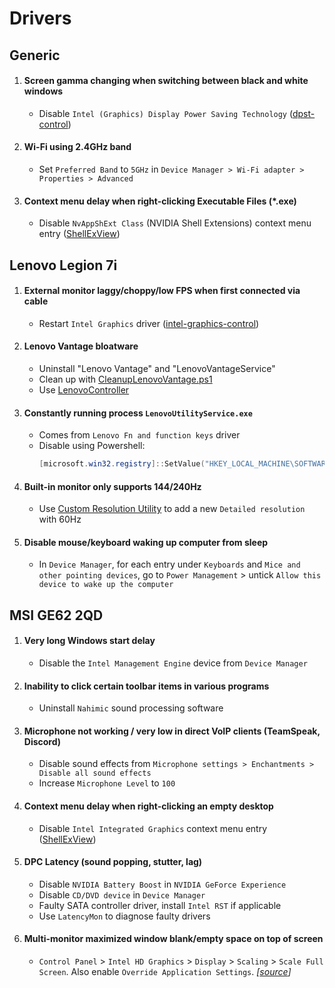 # Drivers

## Generic

1. #### Screen gamma changing when switching between black and white windows
   - Disable `Intel (Graphics) Display Power Saving Technology` ([dpst-control](https://github.com/orev/dpst-control))
2. #### Wi-Fi using 2.4GHz band
   - Set `Preferred Band` to `5GHz` in `Device Manager > Wi-Fi adapter > Properties > Advanced`
3. #### Context menu delay when right-clicking Executable Files (\*.exe)
   - Disable `NvAppShExt Class` (NVIDIA Shell Extensions) context menu entry ([ShellExView](https://www.nirsoft.net/utils/shexview.html))

## Lenovo Legion 7i

1. #### External monitor laggy/choppy/low FPS when first connected via cable
   - Restart `Intel Graphics` driver ([intel-graphics-control](scripts/intel-graphics-control/README.md))
2. #### Lenovo Vantage bloatware
   - Uninstall "Lenovo Vantage" and "LenovoVantageService"
   - Clean up with [CleanupLenovoVantage.ps1](scripts/CleanupLenovoVantage.ps1)
   - Use [LenovoController](https://github.com/ViRb3/LenovoController)
3. #### Constantly running process `LenovoUtilityService.exe`
   - Comes from `Lenovo Fn and function keys` driver
   - Disable using Powershell:
     ```powershell
     [microsoft.win32.registry]::SetValue("HKEY_LOCAL_MACHINE\SOFTWARE\Microsoft\Windows NT\CurrentVersion\Image File Execution Options\LenovoUtilityService.exe", "Debugger", "systray.exe")
     ```
4. #### Built-in monitor only supports 144/240Hz
   - Use [Custom Resolution Utility](https://www.monitortests.com/forum/Thread-Custom-Resolution-Utility-CRU) to add a new `Detailed resolution` with 60Hz
5. #### Disable mouse/keyboard waking up computer from sleep
   - In `Device Manager`, for each entry under `Keyboards` and `Mice and other pointing devices`, go to `Power Management` > untick `Allow this device to wake up the computer`

## MSI GE62 2QD

1. #### Very long Windows start delay
   - Disable the `Intel Management Engine` device from `Device Manager`
2. #### Inability to click certain toolbar items in various programs
   - Uninstall `Nahimic` sound processing software
3. #### Microphone not working / very low in direct VoIP clients (TeamSpeak, Discord)
   - Disable sound effects from `Microphone settings > Enchantments > Disable all sound effects`
   - Increase `Microphone Level` to `100`
4. #### Context menu delay when right-clicking an empty desktop
   - Disable `Intel Integrated Graphics` context menu entry ([ShellExView](https://www.nirsoft.net/utils/shexview.html))
5. #### DPC Latency (sound popping, stutter, lag)
   - Disable `NVIDIA Battery Boost` in `NVIDIA GeForce Experience`
   - Disable `CD/DVD device` in `Device Manager`
   - Faulty SATA controller driver, install `Intel RST` if applicable
   - Use `LatencyMon` to diagnose faulty drivers
6. #### Multi-monitor maximized window blank/empty space on top of screen
   - `Control Panel` > `Intel HD Graphics` > `Display` > `Scaling` > `Scale Full Screen`. Also enable `Override Application Settings`. _[[source](https://answers.microsoft.com/en-us/windows/forum/all/windows-10-multi-monitor-maximized-window/3c2042ef-73df-401c-9a59-65b347d4dbea)]_
